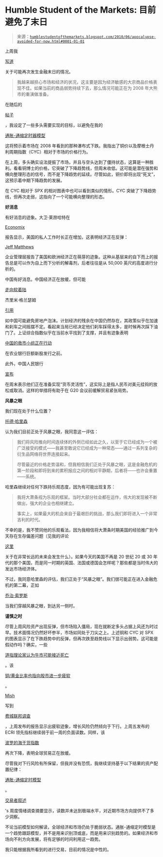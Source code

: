 <!--yml

类别：未分类

日期：2024-05-18 00:02:34

-->

# Humble Student of the Markets: 目前避免了末日

> 来源：[`humblestudentofthemarkets.blogspot.com/2010/06/apocalypse-avoided-for-now.html#0001-01-01`](https://humblestudentofthemarkets.blogspot.com/2010/06/apocalypse-avoided-for-now.html#0001-01-01)

上周我

[写道](http://humblestudentofthemarkets.blogspot.com/2010/06/are-markets-setting-up-for-repeat-of.html)

关于可能再次发生金融末日的情况。

> 我越来越担心市场和经济的状况，这主要是因为经济敏感的大宗商品价格表现不佳。如果当前的商品弱势持续下去，那么情况可能正在为 2008 年大熊市的重演做准备。

在随后的

[帖子](http://humblestudentofthemarkets.blogspot.com/2010/06/trailing-by-2-bottom-of-9th.html)

，我设定了一些多头需要实现的目标，以避免在我的

[通胀-通缩定时器模型](http://www.qwestfunds.com/publications/newsletters_pdf/newsletter_november_2009.pdf)

这将预示着市场在 2008 年看到的那种瀑布式下跌。我指出了铜价以及摩根士丹利周期指数（CYC）相对于市场的价格行为。

在上周，多头确实设法提振了市场，并且与空头达到了僵持状态，这算是一种胜利。看看铜博士的价格，它突破了下降趋势线，但周末收低。这可能是潜在强势和横向整理形态的信号，而不是下降趋势的延续。尽管如此，铜价即将出现“死叉”，这预示着中期下降趋势的发展。

在 CYC 相对于 SPX 的相对图表中也可以看到类似的情形。CYC 突破了下降趋势线，但再次走弱，这指向了一个可能横向整理的形态。

**好消息**

有好消息的迹象。大卫·莱昂哈特在

[Economix](http://economix.blogs.nytimes.com/2010/06/18/a-reason-for-optimism/)

报告显示，美国的私人工作时长正在增加，这表明经济正在反弹：

[Jeff Matthews](http://jeffmatthewsisnotmakingthisup.blogspot.com/2010/06/feels-like-normal-recovery-to-us.html)

企业管理层报告了美国和欧洲经济正在萌芽的迹象。这种从基层来的自下而上的报告总是可以作为自上而下分析的解毒剂，后者往往是从 50,000 英尺的高度进行分析的。

中国有好消息。中国经济正在放缓，但可能

[走向软着陆](http://www.ritholtz.com/blog/2010/06/china-the-black-box/)

杰里米·格兰瑟姆

[引用](http://www.marketwatch.com/story/china-may-avoid-housing-bubble-says-grantham-2010-06-16)

如中国可能避免房地产泡沫。计划经济的残余在中国仍然存在，其政策似乎在加速和刹车之间摇摆不定。看起来当局已经决定他们刹车踩得太多，是时候再次踩下油门了。上证综合指数似乎在当前水平找到了支撑，并且有迹象表明

[中国的救市小组正在行动](http://ftalphaville.ft.com/blog/2010/06/18/265551/chinese-plunge-protection-back-in-action/)

在农业银行巨额新股发行之前。

此外，中国人民银行

[宣布](http://www.pbc.gov.cn/english/detail.asp?col=6400&id=1488)

在周末表示他们正在准备实现“货币灵活性”，这实际上是指人民币对美元挂钩的放松或取消。这样的举措将有助于在 G20 会议前缓解贸易紧张局势。

**风暴之眼**

我们现在处于什么位置？

[托德·哈里森](http://www.marketwatch.com/story/were-in-the-eye-of-the-financial-storm-2010-06-16)

认为我们目前正处于风暴之眼，我同意这一评估：

> 我们将风险推向时间连续体的外侧已经如此之久，以至于它已经成为一个被广泛接受的模式——我甚至敢说它已经成为一种常态——通过一系列复杂的衍生品网络将世界连接起来。
> 
> 尽管最近的价格走势温和，但我相信我们正处于风暴之眼，这是金融危机的第一阶段和即将到来的累积报应之间的相对平静期，后者将——也许会重置——系统。

哈里森继续对任何下跌持乐观态度，因为有可能出现复苏：

> 我将大萧条视为乐观的框架。当时大部分社会都在运作，伟大的发现被不断做出，强大的企业也相继建立。
> 
> 事实上，如果最大的机会来自于最艰巨的挑战，那么我们即将进入一个非常吉利的时代。

不幸的是，我不赞同他的乐观看法，因为我相信将大萧条时期美国的经验推广到今天存在生存偏差问题（见我的评论

[这里](http://humblestudentofthemarkets.blogspot.com/2008/10/what-actually-happens-in-long-run.html)

关于在非常长远的未来会发生什么）。如果今天的美国不再是 20 世纪 20 或 30 年代的那个美国，而是同一时期的英国、法国或德国会怎样呢？那些都是当时伟大的发达市场经济体。

不过，我同意哈里森的评估，我们正处于“风暴之眼”。我们很可能正在进入金融危机的第二幕，正如

[乔治·索罗斯](http://www.bloomberg.com/apps/news?pid=newsarchive&sid=aY_SHqr1LQhk)

当我们穿越风暴之眼，到达另一侧时。

**谨慎之时**

尽管上周风险资产出现反弹，但市场陷入僵局，现在就断定多头占据上风还为时过早。技术面情况仍然好坏参半，市场如同处于刀尖之上。上述铜和 CYC 对 SPX 的图表显示了在下跌趋势中的反弹，但再次跌至趋势线以下显示出弱势。这可能是假动作吗？确实，一些

[道指理论家认为牛市可能接近死亡](http://www.marketwatch.com/story/dow-theory-sees-bull-market-near-death-2010-06-16)

。该

[铜/黄金比率也指向股市进一步疲软](http://www.tradersnarrative.com/coppergold-ratio-predicts-lower-stock-prices-4268.html)

。

[Mish](http://globaleconomicanalysis.blogspot.com/2010/06/philly-fed-business-index-dramatically.html)

写到

[费城联邦调查](http://www.philadelphiafed.org/research-and-data/regional-economy/business-outlook-survey/2010/bos0610.pdf)

，上周发布的报告显示出疲软迹象，增长风险仍然倾向于下行。上周五发布的 ECRI 领先指标继续弱于前一周的负面读数。同样，该

[波罗的海干货指数](http://investmenttools.com/futures/bdi_baltic_dry_index.htm)

再次下降，表明全球贸易正在放缓。

尽管我对下行风险有所保留，但我并没有恐慌，我继续坚持基于以下结果的资产配置纪律：

[通胀-通缩定时模型](http://www.qwestfunds.com/publications/newsletters_pdf/newsletter_november_2009.pdf)

。

[交易者叙述](http://www.tradersnarrative.com/sentiment-overview-week-of-june-18th-2010-4276.html)

's 周度情绪调查摘要显示，读数并未达到极端水平，对近期市场方向提供不了多少洞察。

不论当前模型如何解读，全球经济和市场仍处于脆弱状态。通胀-通缩定时模型是一个趋势跟踪模型，并不是用来识别顶或底，而是用来识别趋势的。如果经济和市场向不利方向发展，将有足够的时间利用这一趋势。

我只能根据我所看到的进行交易，目前的情况是中性的。
